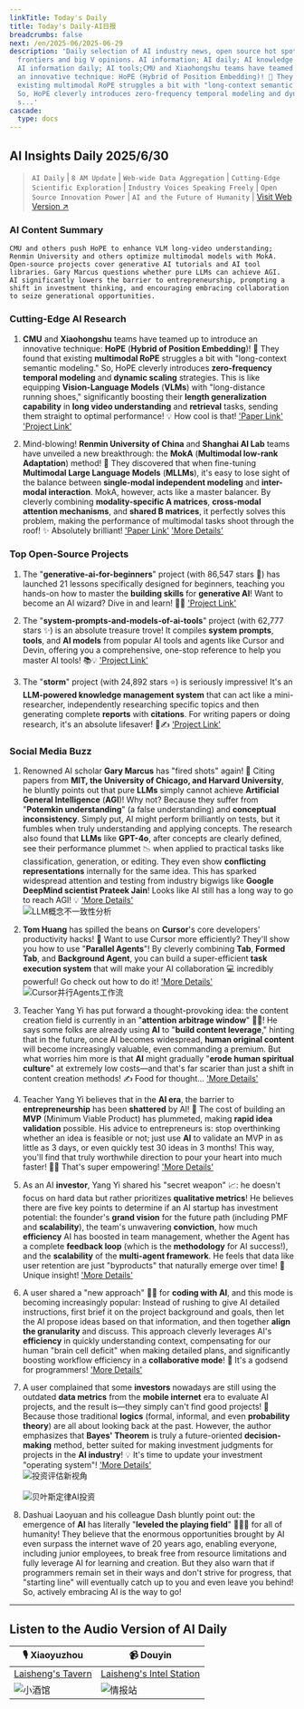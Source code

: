 ```yaml
---
linkTitle: Today's Daily
title: Today's Daily-AI日报
breadcrumbs: false
next: /en/2025-06/2025-06-29
description: 'Daily selection of AI industry news, open source hot spots, academic
  frontiers and big V opinions. AI information; AI daily; AI knowledge base; AI tutorials;
  AI information daily; AI tools;CMU and Xiaohongshu teams have teamed up to introduce
  an innovative technique: HoPE (Hybrid of Position Embedding)! 🚀 They found that
  existing multimodal RoPE struggles a bit with "long-context semantic modeling."
  So, HoPE cleverly introduces zero-frequency temporal modeling and dynamic scaling
  s...'
cascade:
  type: docs
---
```

## AI Insights Daily 2025/6/30

> `AI Daily` | `8 AM Update` | `Web-wide Data Aggregation` | `Cutting-Edge Scientific Exploration` | `Industry Voices Speaking Freely` | `Open Source Innovation Power` | `AI and the Future of Humanity` | [Visit Web Version ↗️](https://ai.hubtoday.app/)



### **AI Content Summary**

```
CMU and others push HoPE to enhance VLM long-video understanding; Renmin University and others optimize multimodal models with MokA.
Open-source projects cover generative AI tutorials and AI tool libraries. Gary Marcus questions whether pure LLMs can achieve AGI.
AI significantly lowers the barrier to entrepreneurship, prompting a shift in investment thinking, and encouraging embracing collaboration to seize generational opportunities.
```



### Cutting-Edge AI Research

1.  **CMU** and **Xiaohongshu** teams have teamed up to introduce an innovative technique: **HoPE** (**Hybrid of Position Embedding**)! 🚀 They found that existing **multimodal RoPE** struggles a bit with "long-context semantic modeling." So, HoPE cleverly introduces **zero-frequency temporal modeling** and **dynamic scaling** strategies. This is like equipping **Vision-Language Models** (**VLMs**) with "long-distance running shoes," significantly boosting their **length generalization capability** in **long video understanding** and **retrieval** tasks, sending them straight to optimal performance! 💡 How cool is that! ['Paper Link'](https://arxiv.org/pdf/2505.20444) ['Project Link'](https://github.com/hrlics/HoPE)

2.  Mind-blowing! **Renmin University of China** and **Shanghai AI Lab** teams have unveiled a new breakthrough: the **MokA** (**Multimodal low-rank Adaptation**) method! 🤯 They discovered that when fine-tuning **Multimodal Large Language Models** (**MLLMs**), it's easy to lose sight of the balance between **single-modal independent modeling** and **inter-modal interaction**. MokA, however, acts like a master balancer. By cleverly combining **modality-specific A matrices**, **cross-modal attention mechanisms**, and **shared B matrices**, it perfectly solves this problem, making the performance of multimodal tasks shoot through the roof! ✨ Absolutely brilliant! ['Paper Link'](https://arxiv.org/abs/2506.05191) ['More Details'](https://gewu-lab.github.io/MokA)

### Top Open-Source Projects

1.  The "**generative-ai-for-beginners**" project (with 86,547 stars 🌟) has launched 21 lessons specifically designed for beginners, teaching you hands-on how to master the **building skills** for **generative AI**! Want to become an AI wizard? Dive in and learn! 💪✨ ['Project Link'](https://github.com/microsoft/generative-ai-for-beginners)

2.  The "**system-prompts-and-models-of-ai-tools**" project (with 62,777 stars ✨) is an absolute treasure trove! It compiles **system prompts**, **tools**, and **AI models** from popular AI tools and agents like Cursor and Devin, offering you a comprehensive, one-stop reference to help you master AI tools! 📚💡 ['Project Link'](https://github.com/x1xhlol/system-prompts-and-models-of-ai-tools)

3.  The "**storm**" project (with 24,892 stars ⭐) is seriously impressive! It's an **LLM-powered knowledge management system** that can act like a mini-researcher, independently researching specific topics and then generating complete **reports** with **citations**. For writing papers or doing research, it's an absolute lifesaver! 🧠✍️ ['Project Link'](https://github.com/stanford-oval/storm)

### Social Media Buzz

1.  Renowned AI scholar **Gary Marcus** has "fired shots" again! 🤔 Citing papers from **MIT, the University of Chicago, and Harvard University**, he bluntly points out that pure **LLMs** simply cannot achieve **Artificial General Intelligence** (**AGI**)! Why not? Because they suffer from "**Potemkin understanding**" (a false understanding) and **conceptual inconsistency**. Simply put, AI might perform brilliantly on tests, but it fumbles when truly understanding and applying concepts. The research also found that **LLMs** like **GPT-4o**, after concepts are clearly defined, see their performance plummet 📉 when applied to practical tasks like classification, generation, or editing. They even show **conflicting representations** internally for the same idea. This has sparked widespread attention and testing from industry bigwigs like **Google DeepMind scientist Prateek Jain**! Looks like AI still has a long way to go to reach AGI! 💡 ['More Details'](https://www.jiqizhixin.com/articles/2025-06-29-5)
    <br/> ![LLM概念不一致性分析](https://image.jiqizhixin.com/uploads/editor/d3e2a41e-6387-466a-88c6-a4c55621ae40/640.png) <br/>

2.  **Tom Huang** has spilled the beans on **Cursor**'s core developers' productivity hacks! 🚀 Want to use Cursor more efficiently? They'll show you how to use "**Parallel Agents**"! By cleverly combining **Tab**, **Formed Tab**, and **Background Agent**, you can build a super-efficient **task execution system** that will make your AI collaboration 💻 incredibly powerful! Go check out how to do it! ['More Details'](https://x.com/tuturetom/status/1939321864200888536)
    <br/> ![Cursor并行Agents工作流](https://pbs.twimg.com/media/Guna8_wW4AAkmqU?format=jpg&name=orig) <br/>

3.  Teacher Yang Yi has put forward a thought-provoking idea: the content creation field is currently in an "**attention arbitrage window**" 😮‍💨! He says some folks are already using **AI** to "**build content leverage**," hinting that in the future, once AI becomes widespread, **human original content** will become increasingly valuable, even commanding a premium. But what worries him more is that **AI** might gradually "**erode human spiritual culture**" at extremely low costs—and that's far scarier than just a shift in content creation methods! ✍️ Food for thought... ['More Details'](https://x.com/Yangyixxxx/status/1939318396111430096)

4.  Teacher Yang Yi believes that in the **AI era**, the barrier to **entrepreneurship** has been **shattered** by AI! 💸 The cost of building an **MVP** (Minimum Viable Product) has plummeted, making **rapid idea validation** possible. His advice to entrepreneurs is: stop overthinking whether an idea is feasible or not; just use **AI** to validate an MVP in as little as 3 days, or even quickly test 30 ideas in 3 months! This way, you'll find that truly worthwhile direction to pour your heart into much faster! 🚀💡 That's super empowering! ['More Details'](https://x.com/Yangyixxxx/status/1939278373978857614)

5.  As an AI **investor**, Yang Yi shared his "secret weapon" 📈: he doesn't focus on hard data but rather prioritizes **qualitative metrics**! He believes there are five key points to determine if an AI startup has investment potential: the founder's **grand vision** for the future path (including PMF and **scalability**), the team's unwavering **conviction**, how much **efficiency** AI has boosted in team management, whether the Agent has a complete **feedback loop** (which is the **methodology** for AI success!), and the **scalability** of the **multi-agent framework**. He feels that data like user retention are just "byproducts" that naturally emerge over time! 🎯 Unique insight! ['More Details'](https://x.com/Yangyixxxx/status/1939212085185093664)

6.  A user shared a "new approach" 👨‍💻 for **coding with AI**, and this mode is becoming increasingly popular: Instead of rushing to give AI detailed instructions, first brief it on the project background and goals, then let the AI propose ideas based on that information, and then together **align the granularity** and discuss. This approach cleverly leverages AI's **efficiency** in quickly understanding context, compensating for our human "brain cell deficit" when making detailed plans, and significantly boosting workflow efficiency in a **collaborative mode**! 🤝 It's a godsend for programmers! ['More Details'](https://x.com/wwwgoubuli/status/1939168328070603017)

7.  A user complained that some **investors** nowadays are still using the outdated **data metrics** from the **mobile internet** era to evaluate AI projects, and the result is—they simply can't find good projects! 🤔 Because those traditional **logics** (formal, informal, and even **probability theory**) are all about looking back at the past. However, the author emphasizes that **Bayes' Theorem** is truly a future-oriented **decision-making** method, better suited for making investment judgments for projects in the **AI industry**! 💡 It's time to update your investment "operating system"! ['More Details'](https://m.okjike.com/originalPosts/6860acdfd82bae994ab2ac0e)
    <br/> ![投资评估新视角](https://cdnv2.ruguoapp.com/FkJ8CttPht-FSudcqveStLiBY6BBv3.png) <br/>
    <br/> ![贝叶斯定律AI投资](https://cdnv2.ruguoapp.com/FhaVZhhtXfzamqX8c4dNBF62yfZRv3.png) <br/>

8.  Dashuai Laoyuan and his colleague Dash bluntly point out: the emergence of **AI** has literally "**leveled the playing field**" 🏃‍♀️💨 for all of humanity! They believe that the enormous opportunities brought by AI even surpass the internet wave of 20 years ago, enabling everyone, including junior employees, to break free from resource limitations and fully leverage AI for learning and creation. But they also warn that if programmers remain set in their ways and don't strive for progress, that "starting line" will eventually catch up to you and even leave you behind! So, actively embracing AI is the way to go!

---

## **Listen to the Audio Version of AI Daily**

| 🎙️ **Xiaoyuzhou** | 📹 **Douyin** |
| --- | --- |
| [Laisheng's Tavern](https://www.xiaoyuzhoufm.com/podcast/683c62b7c1ca9cf575a5030e) | [Laisheng's Intel Station](https://www.douyin.com/user/MS4wLjABAAAAwpwqPQlu38sO38VyWgw9ZjDEnN4bMR5j8x111UxpseHR9DpB6-CveI5KRXOWuFwG) |
| ![小酒馆](https://s1.imagehub.cc/images/2025/06/24/f959f7984e9163fc50d3941d79a7f262.md.png) | ![情报站](https://s1.imagehub.cc/images/2025/06/24/7fc30805eeb831e1e2baa3a240683ca3.md.png) |